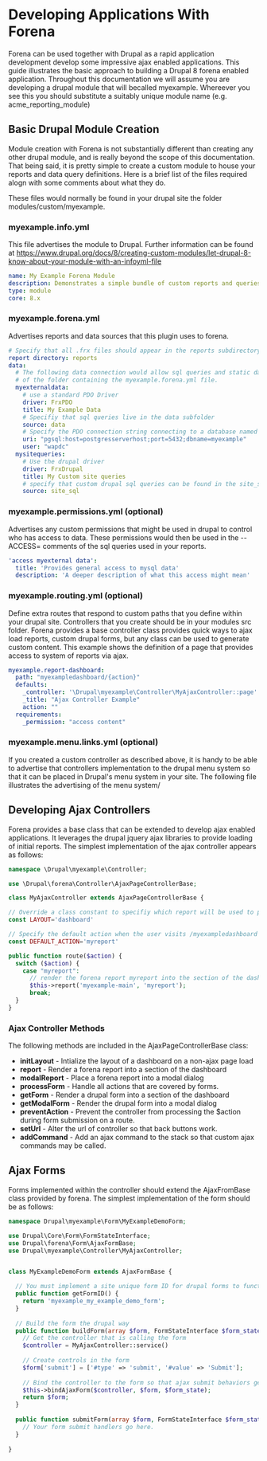 # Developing Applications With Forena
Forena can be used together with Drupal as a rapid application development develop some impressive ajax enabled
applications.  This guide illustrates the basic approach to building a Drupal 8 forena enabled application.  Throughout
this documentation we will assume you are developing a drupal module that will becalled myexample.  Whereever you see 
this you should substitute a suitably unique module name (e.g. acme_reporting_module)

## Basic Drupal Module Creation 
Module creation with Forena is not substantially different than creating any other drupal module, and is really beyond 
the scope of this documentation. That being said, it is pretty simple to create a custom module to house your reports
and data query definitions.  Here is a brief list of the files required alogn with some comments about what they do.

These files would normally be found in your drupal site the folder modules/custom/myexample.  

### myexample.info.yml
This file advertises the module to Drupal.  Further information can be found at 
https://www.drupal.org/docs/8/creating-custom-modules/let-drupal-8-know-about-your-module-with-an-infoyml-file

```yaml
name: My Example Forena Module
description: Demonstrates a simple bundle of custom reports and queries using forena
type: module
core: 8.x
```

### myexample.forena.yml
Advertises reports and data sources that this plugin uses to forena. 

````yaml
# Specify that all .frx files should appear in the reports subdirectory of the folder containing myexample.forena.yml
report directory: reports
data:
  # The following data connection would allow sql queries and static data XML files to be stored in the "data" subdirectory
  # of the folder containing the myexample.forena.yml file.
  myexternaldata:
    # use a standard PDO Driver
    driver: FrxPDO
    title: My Example Data
    # Specifiy that sql queries live in the data subfolder
    source: data
    # Specify the PDO connection string connecting to a database named myexample
    uri: "pgsql:host=postgresserverhost;port=5432;dbname=myexample"
    user: "wapdc"
  mysitequeries: 
    # Use the drupal driver
    driver: FrxDrupal
    title: My Custom site queries
    # specify that custom drupal sql queries can be found in the site_sql subfolder 
    source: site_sql

````

### myexample.permissions.yml (optional)
Advertises any custom permissions that might be used in drupal to control who has access to data.  These permissions 
would then be used in the --ACCESS= comments of the sql queries used in your reports.  

````yaml
'access myexternal data':
  title: 'Provides general access to mysql data'
  description: 'A deeper description of what this access might mean'
````

### myexample.routing.yml (optional)
Define extra routes that respond to custom paths that you define within your drupal site. Controllers that you create 
should be in your modules src folder.  Forena provides a base controller class provides quick ways to ajax load reports, 
custom drupal forms, but any class can be used to generate custom content.  This example shows the definition of a page 
that provides access to system of reports via ajax. 

```yaml
myexample.report-dashboard:
  path: "myexampledashboard/{action}"
  defaults:
    _controller: '\Drupal\myexample\Controller\MyAjaxController::page'
    _title: "Ajax Controller Example"
    action: ""
  requirements:
    _permission: "access content"
```

### myexample.menu.links.yml (optional)
If you created a custom controller as described above, it is handy to be able to advertise that controllers implementation
to the drupal menu system so that it can be placed in Drupal's menu system in your site.  The following file illustrates the
advertising of the menu system/ 

## Developing Ajax Controllers
Forena provides a base class that can be extended to develop ajax enabled applications. It leverages the drupal jquery 
ajax libraries to provide loading of initial reports.  The simplest implementation of the ajax controller appears as follows:
 
````php
namespace \Drupal\myexample\Controller;

use \Drupal\forena\Controller\AjaxPageControllerBase; 

class MyAjaxController extends AjaxPageControllerBase {

// Override a class constant to specifiy which report will be used to provide aplication view structure
const LAYOUT='dashboard'

// Specify the default action when the user visits /myexampledashboard
const DEFAULT_ACTION='myreport'

public function route($action) {
  switch ($action) {
    case "myreport": 
      // render the forena report myreport into the section of the dashboard with an id of myexample-main
      $this->report('myexample-main', 'myreport'); 
      break; 
  }
}
````

### Ajax Controller Methods
The following methods are included in the AjaxPageControllerBase class: 

* **initLayout** - Intialize the layout of a dashboard on a non-ajax page load
* **report** - Render a forena report into a section of the dashboard
* **modalReport** - Place a forena report into a modal dialog
* **processForm** - Handle all actions that are covered by forms. 
* **getForm** - Render a drupal form into a section of the dashboard
* **getModalForm** - Render the drupal form into a modal dialog
* **preventAction** - Prevent the controller from processing the $action during form submission on a route. 
* **setUrl** - Alter the url of controller so that back buttons work. 
* **addCommand** - Add an ajax command to the stack so that custom ajax commands may be called. 

## Ajax Forms 
Forms implemented within the controller should extend the AjaxFromBase class provided by forena. The simplest 
implementation of the form should be as follows: 

````php
namespace Drupal\myexample\Form\MyExampleDemoForm; 

use Drupal\Core\Form\FormStateInterface;
use Drupal\forena\Form\AjaxFormBase;
use Drupal\myexample\Controller\MyAjaxController;


class MyExampleDemoForm extends AjaxFormBase {

  // You must implement a site unique form ID for drupal forms to function
  public function getFormID() {
    return 'myexample_my_example_demo_form'; 
  }
  
  // Build the form the drupal way
  public function buildForm(array $form, FormStateInterface $form_state) {
    // Get the controller that is calling the form 
    $controller = MyAjaxController::service()
    
    // Create controls in the form
    $form['submit'] = ['#type' => 'submit', '#value' => 'Submit'];
    
    // Bind the controller to the form so that ajax submit behaviors get triggered properly. 
    $this->bindAjaxForm($controller, $form, $form_state); 
    return $form;  
  }
  
  public function submitForm(array $form, FormStateInterface $form_state) {
    // Your form submit handlers go here. 
  } 
  
}
````
